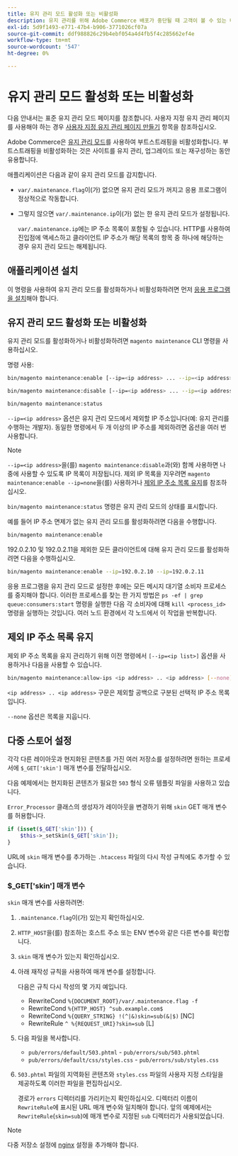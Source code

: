 ```yaml
---
title: 유지 관리 모드 활성화 또는 비활성화
description: 유지 관리를 위해 Adobe Commerce 배포가 중단될 때 고객이 볼 수 있는 내용을 사용자 지정하려면 다음 단계를 따르십시오.
exl-id: 5d9f1493-e771-47b4-b906-3771026cf07a
source-git-commit: ddf988826c29b4ebf054a4d4fb5f4c285662ef4e
workflow-type: tm+mt
source-wordcount: '547'
ht-degree: 0%

---
```


# 유지 관리 모드 활성화 또는 비활성화

다음 안내서는 표준 유지 관리 모드 페이지를 참조합니다. 사용자 지정 유지 관리 페이지를 사용해야 하는 경우 [사용자 지정 유지 관리 페이지 만들기](../../upgrade/troubleshooting/maintenance-mode-options.md) 항목을 참조하십시오.

Adobe Commerce은 [유지 관리 모드](../../configuration/bootstrap/application-modes.md#maintenance-mode)를 사용하여 부트스트래핑을 비활성화합니다. 부트스트래핑을 비활성화하는 것은 사이트를 유지 관리, 업그레이드 또는 재구성하는 동안 유용합니다.

애플리케이션은 다음과 같이 유지 관리 모드를 감지합니다.

* `var/.maintenance.flag`이(가) 없으면 유지 관리 모드가 꺼지고 응용 프로그램이 정상적으로 작동합니다.
* 그렇지 않으면 `var/.maintenance.ip`이(가) 없는 한 유지 관리 모드가 설정됩니다.

  `var/.maintenance.ip`에는 IP 주소 목록이 포함될 수 있습니다. HTTP를 사용하여 진입점에 액세스하고 클라이언트 IP 주소가 해당 목록의 항목 중 하나에 해당하는 경우 유지 관리 모드는 해제됩니다.

## 애플리케이션 설치

이 명령을 사용하여 유지 관리 모드를 활성화하거나 비활성화하려면 먼저 [응용 프로그램을 설치](../advanced.md)해야 합니다.

## 유지 관리 모드 활성화 또는 비활성화

유지 관리 모드를 활성화하거나 비활성화하려면 `magento maintenance` CLI 명령을 사용하십시오.

명령 사용:

```bash
bin/magento maintenance:enable [--ip=<ip address> ... --ip=<ip address>] | [ip=none]
```

```bash
bin/magento maintenance:disable [--ip=<ip address> ... --ip=<ip address>] | [ip=none]
```

```bash
bin/magento maintenance:status
```

`--ip=<ip address>` 옵션은 유지 관리 모드에서 제외할 IP 주소입니다(예: 유지 관리를 수행하는 개발자). 동일한 명령에서 두 개 이상의 IP 주소를 제외하려면 옵션을 여러 번 사용합니다.

>[!NOTE]
>
>`--ip=<ip address>`을(를) `magento maintenance:disable`과(와) 함께 사용하면 나중에 사용할 수 있도록 IP 목록이 저장됩니다. 제외 IP 목록을 지우려면 `magento maintenance:enable --ip=none`을(를) 사용하거나 [제외 IP 주소 목록 유지](#maintain-the-list-of-exempt-ip-addresses)를 참조하십시오.

`bin/magento maintenance:status` 명령은 유지 관리 모드의 상태를 표시합니다.

예를 들어 IP 주소 면제가 없는 유지 관리 모드를 활성화하려면 다음을 수행합니다.

```bash
bin/magento maintenance:enable
```

192.0.2.10 및 192.0.2.11을 제외한 모든 클라이언트에 대해 유지 관리 모드를 활성화하려면 다음을 수행하십시오.

```bash
bin/magento maintenance:enable --ip=192.0.2.10 --ip=192.0.2.11
```

응용 프로그램을 유지 관리 모드로 설정한 후에는 모든 메시지 대기열 소비자 프로세스를 중지해야 합니다.
이러한 프로세스를 찾는 한 가지 방법은 `ps -ef | grep queue:consumers:start` 명령을 실행한 다음 각 소비자에 대해 `kill <process_id>` 명령을 실행하는 것입니다. 여러 노드 환경에서 각 노드에서 이 작업을 반복합니다.

## 제외 IP 주소 목록 유지

제외 IP 주소 목록을 유지 관리하기 위해 이전 명령에서 `[--ip=<ip list>]` 옵션을 사용하거나 다음을 사용할 수 있습니다.

```bash
bin/magento maintenance:allow-ips <ip address> .. <ip address> [--none]
```

`<ip address> .. <ip address>` 구문은 제외할 공백으로 구분된 선택적 IP 주소 목록입니다.

`--none` 옵션은 목록을 지웁니다.

## 다중 스토어 설정

<!-- To set up multiple stores, each with a different layout and localized content, create a skin for each and put it into `pub/errors/{name}` where `{name}` is the store code. To distinguish between stores and websites with the same instance, use `pub/errors/{type}-{name}` where `{type}` is either `store` or `website` and matches the `MAGE_RUN_TYPE` in your server configuration. Another option is to pass the `$_GET['skin']` parameter to the intended processor. This method requires a specific configuration on your server. -->
<!-- Replace the line below with the commented text after https://github.com/magento/magento2/pull/35095 is merged. -->

각각 다른 레이아웃과 현지화된 콘텐츠를 가진 여러 저장소를 설정하려면 원하는 프로세서에 `$_GET['skin']` 매개 변수를 전달하십시오.

다음 예제에서는 현지화된 콘텐츠가 필요한 `503` 형식 오류 템플릿 파일을 사용하고 있습니다.

`Error_Processor` 클래스의 생성자가 레이아웃을 변경하기 위해 `skin` GET 매개 변수를 허용합니다.

```php
if (isset($_GET['skin'])) {
    $this->_setSkin($_GET['skin']);
}
```

URL에 `skin` 매개 변수를 추가하는 `.htaccess` 파일의 다시 작성 규칙에도 추가할 수 있습니다.

### $_GET[&#39;skin&#39;] 매개 변수

`skin` 매개 변수를 사용하려면:

1. `.maintenance.flag`이(가) 있는지 확인하십시오.
1. `HTTP_HOST`을(를) 참조하는 호스트 주소 또는 ENV 변수와 같은 다른 변수를 확인합니다.
1. `skin` 매개 변수가 있는지 확인하십시오.
1. 아래 재작성 규칙을 사용하여 매개 변수를 설정합니다.

   다음은 규칙 다시 작성의 몇 가지 예입니다.

   * RewriteCond `%{DOCUMENT_ROOT}/var/.maintenance.flag -f`
   * RewriteCond `%{HTTP_HOST} ^sub.example.com$`
   * RewriteCond `%{QUERY_STRING} !(^|&)skin=sub(&|$)` [NC]
   * RewriteRule `^ %{REQUEST_URI}?skin=sub` [L]

1. 다음 파일을 복사합니다.

   * `pub/errors/default/503.phtml` - `pub/errors/sub/503.phtml`
   * `pub/errors/default/css/styles.css` - `pub/errors/sub/styles.css`

1. `503.phtml` 파일의 지역화된 콘텐츠와 `styles.css` 파일의 사용자 지정 스타일을 제공하도록 이러한 파일을 편집하십시오.

   경로가 `errors` 디렉터리를 가리키는지 확인하십시오. 디렉터리 이름이 `RewriteRule`에 표시된 URL 매개 변수와 일치해야 합니다. 앞의 예제에서는 `RewriteRule`(`skin=sub`)에 매개 변수로 지정된 `sub` 디렉터리가 사용되었습니다.

>[!NOTE]
>
>다중 저장소 설정에 [nginx](../../configuration/multi-sites/ms-nginx.md) 설정을 추가해야 합니다.
